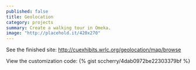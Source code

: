 ```yaml
---
published: false
title: Geolocation
category: projects
summary: Create a walking tour in Omeka.
image: "http://placehold.it/420x270"
---
```


See the finished site:
http://cuexhibits.wrlc.org/geolocation/map/browse

View the customization code:
{% gist sccherry/4dab0972be22303379bf %}
